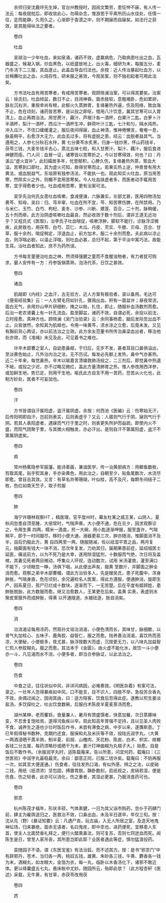 <!-- { "loadSidebar": true } -->
　　余师归安沈鹿坪先生焯，官台州教授时，因阅文繁劳，患怔忡不寐，有人传一法云：每夜就枕后，即收敛此心，勿萌杂念，惟游思于平素所历山水佳处，任情一往，定而能静，久而久之，心渐即于杳漠之中，则不期寐而自寐矣。如法行之获效，是其能得纵法之要者。

　　卷四

　　吐血

　　吴球治一少年吐血，来如泉涌，诸药不效，虚羸病危，乃取病患吐出之血，瓦器盛之，候凝入锅，炒血黑色，以纸盛放地上，出火毒，细研为末，每服五分，麦门冬汤下二三服，其血遂止。此盖血导血归法也。余按：近人传治暴起吐血方，以丝棉蘸吐出之血，火焙存性，研末服之甚效，今观吴案，则不独初起者可用此法矣。

　　方书法吐血有用苦寒者，有戒用苦寒者。观顾晓澜治案，可以得其要矣。治案云：徐氏妇，吐血倾盆，数日不止，目闭神昏。面赤肢软，息粗难卧，危如累卵，脉左沉右洪，重按幸尚有根，此郁火久蒸肺胃，复缘暑热外逼，伤及阳络，致血海不止，危在顷刻，诸药皆苦寒，是以投之即呕，借用八汁饮意，冀其甘寒可以入胃清上，血止再商治法。用甘蔗汁、藕汁、芦根汁各一酒杯，白果汁二匙，白萝卜汁半酒杯，梨汁一酒杯，西瓜汁一酒杯生冲，鲜荷叶汁三匙，七汁和匀，隔水炖热，冲入瓜汁，不住口缓缓灌之，服后夜间得寐，血止神清，惟神倦懒言，奄奄一息，脉虽稍平，右愈浮大无力，此血去过多，将有虚脱之患，经云：血脱者益其气。当遵用之，人参七分秋石水拌，黄 七分黄芩水炙黑，归身一钱炒黑，怀山药钱半，茯苓三钱，大麦冬钱半去心，蒸北五味七粒，和入甘蔗汁、梨汁、藕汁，服后食进神健而痊。门人问：血冒一证，诸寒皆以苦寒折之，今以甘寒得效，何也？曰：丹溪云“虚火宜补”。此妇孀居多年，忧思郁积，心脾久伤，复缘暑热外蒸，胃血大溢，苦寒到口即吐，其为虚火可知，故得甘寒而止。若果实热上逆，仲景曾有用大黄法，或血脱益气，东垣原有独参汤法，不能执一也。观此知实火吐血，原当用苦寒，然除实火之外，则概不宜用苦寒矣。今人吐血挟虚者多，而医者动手辄用苦寒，宜乎得愈者少也。吐血戒用苦寒，更有治案可法。

　　吴孚先治何氏女患吐血咳嗽，食减便溏，六脉兼实，左部尤甚，医用四物汤加黄芩、知母，吴曰：归、芎辛窜，吐血在所不宜，芩、知苦寒伤脾，在所禁用。乃与米仁、玉竹、白芍、枸杞、麦冬、沙参、川断、建莲、百合，二十剂，脉稍缓，五十剂而瘳。此方治阴虚咳嗽吐血最良，然必收效于数十剂后，谓非王道无近功乎？又程氏式《医彀》，治李氏子吐血喘促，咳嗽浮肿，脚软不能行，诊脉浮涩微疾，此房致也，用茯苓、白芍、苡仁、木瓜、丹皮、芡实、牛膝、贝母、百合、甘草，服十余剂，喘促稍定，浮退血止，前方加术，服二十余剂而愈。夫此病以凉止血，则浮喘必剧，以温止浮喘，则吐血必甚，总归不起，第于平淡中寓巧法，故能生耳。治吐血者知此，庶不为药所误。

　　方书每言童便治吐血之神，然须择强健之童而不食腥浊物者，有力者犹可购求，窭人安传有一方：丹参饭锅蒸熟，泡汤代茶，日饮之甚效。

　　卷四

　　诸血

　　肌衄即《内经》之血汗，古无验方，近人方案有极验者，录以备用。毛达可《便易经验集》云：一人左臂毛窍如针孔，骤溅出血，积有一面盆许；昼夜常流，面白无气，余用炒山甲片研细粉，掩之以帕，扎住，即止，随服补血汤数剂而愈。后治一老农肾囊上有一针孔流血，盈至脚盆，诸药不效，自谓必死，余投以前法，立时痊愈。真神方也。顾晓澜《吴门治验录》云：余同事杨君，脑后发际忽出血不止。众皆骇然，余知其为肌衄也，令用一味黄芩，渍水涂之立愈，后竟未发。又见有胸前背心两证，亦以前法治之立效。此方余友范董书所传治鼻梁血出者，移治他处亦效，而《准绳》未见及此，可见着书之难也。

　　许辛木部曹之室人，自幼患鼻衄，于归后，无岁不发，甚者耳目口鼻俱溢出，至淡黄色始止，凡外治内治之法，无不历试。每发必先额上发热，鼻中气亦甚热。近二十年来，每觉鼻热，辛木以喻嘉言清燥救肺汤投之，二三剂后，即觉鼻中热退不衄，或投之少迟，亦不过略见微红，盖此方量清肺胃之热，惟人参改用西洋参，或加鲜生地，势已定，则用干生地。喻氏此方自言不用一苦药，恐苦从火化也，此制方妙处，医者不可妄加也。

　　卷四

　　汗

　　方书皆谓自汗属阳虚，盗汗属阴虚。余按：何西池《医碥》云：伤寒始无汗，后传阳明即自汗，岂前则表实，后则表虚乎？又云：人寤则气行于阴，寐则气行于阴。若其人表阳虚者，遇寐而气行于里之时，则表更失所护而益疏，即使内火不盛，而阳气团聚于里，与其微火相触发，亦必汗出。是则自汗不第属阳虚，盗汗不第属阴虚矣。

　　卷四

　　疸

　　常州杨蕉隐参军振藩，能诗善画，兼谙医学，传一治黄胆病方：用鲫鱼数枚，剪取其尾，贴手熨其身，手亦染黄色，用此治之，自朝至夕，贴鱼尾数次，水流尽即愈。曾目击其效。又言：有草名并蒂珊瑚，叶似桂，高不及尺，每颗冬间结子二枚，色红如南天竺子，取子煎服

　　卷四

　　肿

　　海宁许珊林观察HT ，精医理，官平度州时，幕友杜某之戚王某，山阴人，夏秋间忽患自顶至踵，大倍常时，气喘声嘶，大小便不通，危在旦夕，因求观察诊之，令用生黄 四两，糯米一酒盅，煎一大碗，用小匙逐渐呷服，服至盏许，气喘稍平，即于一时间服尽，移时小便大通，溺器更易三次，肿亦随消，惟脚面消不及半，自后仍服此方，黄 自四两至一两，随服随减，佐以祛湿平胃之品，两月复元，独脚面有钱大一块不消，恐次年复发，力劝其归，届期果患前症，延绍城医士延医，痛诋前方，以为不死乃是大幸，遂用除湿猛剂，十数服而气绝，次日将及盖棺，其妻见死者两目微动，呼集众人环视，连动数次，试用 米汤灌救，灌至满口不能下，少顷眼忽一睁，汤俱下咽，从此便出声矣，服黄 至数斤，并脚面之肿全消而愈。观察之弟辛木部曹楣，谓此方治验多人，先是嫂吴氏，患子死腹中，浑身肿胀，气喘身直，危在顷刻，余兄遍检名人医案，得此方遵服，便通肿消，旋即生产，因系夏日，孩尸已烂成十数块，逐渐而下，一无苦楚。后在平度有姬顾姓，患肿胀脱胎，此方数服而愈。继又治愈数人，王某更在后矣。盖黄 实表，表虚则水聚皮里膜外而成肿胀，得黄 以开通隧道，水被祛逐，胀自消矣。

　　卷四

　　消

　　治消渴证每用凉药，然观孙文垣治消渴，小便色清而长，其味甘，脉细数，以肾气丸加桂心、五味子、鹿角胶、益智仁，服之而愈。陆养愚治消渴，喜饮热而恶凉，大便秘，小便极多，夜尤甚，脉浮按数大而虚，沉按更无力，以八味丸加益智仁煎人参胶糊丸，服之而愈。其法本于《金匮》，由火虚不能化水，故饮一斗小便亦一斗，凡见渴而水不消，小便多者，即当合参脉证，以此法治之。

　　卷四

　　伤食

　　中食之证，往往状似中风，非详问病因，必难奏效。《明医杂着》有案可法，录之。一壮年人忽得暴疾如中风，口不能言，目不识人，四肢不举，急投苏合香丸不效，余偶过闻之，因询其由，曰：适方陪客，饮食后忽得此症。遂教以煎生姜淡盐汤，多饮探吐之，吐出饮食数碗，后服白术陈皮半夏麦芽汤而愈。

　　湖州某绅，老而矍铄，食量兼人，暑月有馈盛馔者，快意加餐，次日蒸豚味变，不忍舍复饱啖焉，遂得河鱼疾以卒。观此知高年胃强不足持，且以见圣人肉败不食，诚养生之道也少壮时饭后作书，未尝有滞食之病，中岁以来，遂膺斯患。丁巳年假得秘书数种，克期约还食，服保和丸及米灰等不效，投陆氏润字丸，（大黄一两酒浸晒干蒸半熟，制半夏、前胡、山楂肉、天花粉、陈皮、白术、枳实、槟榔各钱二分五厘，每药须略炒或晒干为末，姜汁打神曲糊为丸梧子大。）始愈。自是饭后不敢作书。（余服润字丸时，适陈载庵来，告以所患，问宜何药，载庵曰：《三世医验》中润字丸最稳最灵。余曰：鄙意正同，已服二钱许矣。载庵曰：不妨再服一次，如其言大便遂通。）伤食者，往往发热口渴，有似外感，辨之之法，以皮硝二钱，用纸（纸须浓）坚包固，缚置胃脘，静卧数刻，启纸视之，皮硝若湿，便是伤食，伤之轻者，此亦可以消化，伤之重者，其湿必更甚，乃服消食药可也。

　　卷四

　　邪祟

　　杭州陈茂才福年，形状丰硕，气体素健，一日为其父诣市购药，忽仆于药肆门前，肆主为雇舆送归之，医救治不效，口鼻出血，未及半日遂卒，年仅三旬。按：沈从先（野）《暴证知要》云：凡遇尸丧，玩古庙，入无人所居之室，及造天地鬼神坛场，归来暴绝，面赤无语者，名曰鬼疰，即中祟也，进药便死，宜移患人东首，使主人北面焚香礼拜之，便行火醋熏鼻法，则可复苏，否则七窍迸血而死。闻陈生是日，曾至人家吊丧，其所患岂即此耶？业医者遇此等症，慎勿猛浪投药。

　　袁随园子不语，谓《东医宝鉴》有法治狐，而不述其方。按：是书“邪祟门”中有辟邪丹，苍术、当归各一两，桃奴五钱，雄黄、朱砂各三钱，牛黄、麝香各一钱为末，酒糊丸，如龙眼大，金箔为衣，每一丸，临卧以木香汤化下，诸邪不敢近体。更以绛囊盛五七丸，悬床帐中尤妙。随园所云，殆即此欤？（此方程杏轩《医述》采载，无牛黄，有甘草，赤茯苓改用茯

　　卷四

　　疠

